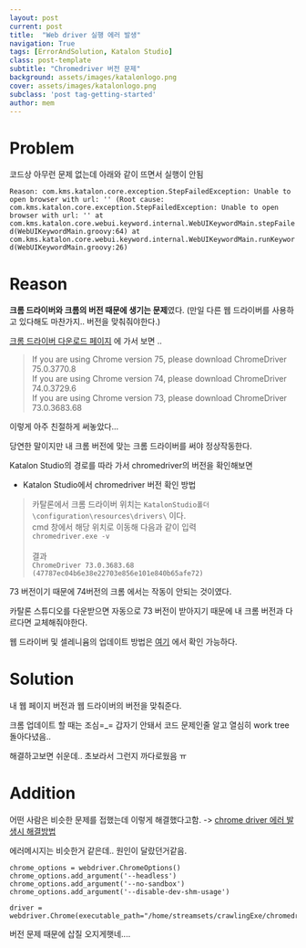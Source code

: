 ```yaml
---
layout: post
current: post
title:  "Web driver 실행 에러 발생"
navigation: True
tags: [ErrorAndSolution, Katalon Studio]
class: post-template
subtitle: "Chromedriver 버전 문제"
background: assets/images/katalonlogo.png
cover: assets/images/katalonlogo.png
subclass: 'post tag-getting-started'
author: mem
---
```



# Problem

코드상 아무런 문제 없는데 아래와 같이 뜨면서 실행이 안됨

`
Reason:
com.kms.katalon.core.exception.StepFailedException: Unable to open browser with url: '' (Root cause: com.kms.katalon.core.exception.StepFailedException: Unable to open browser with url: ''
	at com.kms.katalon.core.webui.keyword.internal.WebUIKeywordMain.stepFailed(WebUIKeywordMain.groovy:64)
	at com.kms.katalon.core.webui.keyword.internal.WebUIKeywordMain.runKeyword(WebUIKeywordMain.groovy:26)
`

# Reason 

**크롬 드라이버와 크롬의 버전 때문에 생기는 문제**였다. (만일 다른 웹 드라이버를 사용하고 있다해도 마찬가지.. 버전을 맞춰줘야한다.)

[크롬 드라이버 다운로드 페이지](http://chromedriver.chromium.org/downloads) 에 가서 보면 ..

> If you are using Chrome version 75, please download ChromeDriver 75.0.3770.8 <br>
> If you are using Chrome version 74, please download ChromeDriver 74.0.3729.6 <br>
> If you are using Chrome version 73, please download ChromeDriver 73.0.3683.68 <br>

이렇게 아주 친절하게 써놓았다...

당연한 말이지만 내 크롬 버전에 맞는 크롬 드라이버를 써야 정상작동한다.

Katalon Studio의 경로를 따라 가서 chromedriver의 버전을 확인해보면 

* Katalon Studio에서 chromedriver 버전 확인 방법
> 카탈론에서 크롬 드라이버 위치는 `KatalonStudio폴더\configuration\resources\drivers\` 이다. <br> 
> cmd 창에서 해당 위치로 이동해 다음과 같이 입력 <br>
> `chromedriver.exe -v` <br><br>
> 결과 <br>
> `ChromeDriver 73.0.3683.68 (47787ec04b6e38e22703e856e101e840b65afe72)`

73 버전이기 때문에 74버전의 크롬 에서는 작동이 안되는 것이였다.

카탈론 스튜디오를 다운받으면 자동으로 73 버전이 받아지기 때문에 내 크롬 버전과 다르다면 교체해줘야한다.

웹 드라이버 및 셀레니윰의 업데이트 방법은 [여기](https://docs.katalon.com/katalon-studio/docs/update-or-replace-web-browser-drivers-and-selenium.html#how-to-replace)
에서 확인 가능하다.

# Solution

내 웹 페이지 버전과 웹 드라이버의 버전을 맞춰준다.

크롬 업데이트 할 때는 조심=_= 갑자기 안돼서 코드 문제인줄 알고 열심히 work tree 돌아다녔음..

해결하고보면 쉬운데.. 초보라서 그런지 까다로웠음 ㅠ

# Addition
어떤 사람은 비슷한 문제를 접했는데 이렇게 해결했다고함. -> [chrome driver 에러 발생시 해결방법](https://league-cat.tistory.com/278)

에러메시지는 비슷한거 같은데.. 원인이 달랐던거같음.

```
chrome_options = webdriver.ChromeOptions()
chrome_options.add_argument('--headless')
chrome_options.add_argument('--no-sandbox')
chrome_options.add_argument('--disable-dev-shm-usage')

driver = webdriver.Chrome(executable_path="/home/streamsets/crawlingExe/chromedriver",chrome_options=chrome_options)
```



버전 문제 때문에 삽질 오지게햇네....



